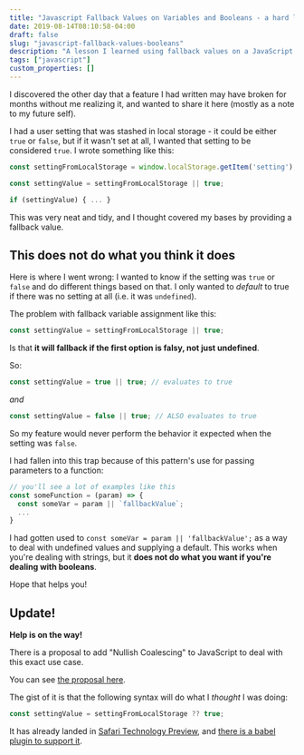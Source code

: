 ```yaml
---
title: "Javascript Fallback Values on Variables and Booleans - a hard lesson"
date: 2019-08-14T08:10:58-04:00
draft: false
slug: "javascript-fallback-values-booleans"
description: "A lesson I learned using fallback values on a JavaScript variable, but ran into trouble when it dealt with a boolean."
tags: ["javascript"]
custom_properties: []
---
```


I discovered the other day that a feature I had written may have broken for months without me realizing it, and wanted to share it here (mostly as a note to my future self).

I had a user setting that was stashed in local storage - it could be either `true` or `false`, but if it wasn't set at all, I wanted that setting to be considered `true`. I wrote something like this:

```javascript
const settingFromLocalStorage = window.localStorage.getItem('setting');

const settingValue = settingFromLocalStorage || true;

if (settingValue) { ... }
```

This was very neat and tidy, and I thought covered my bases by providing a fallback value.

## This does not do what you think it does

Here is where I went wrong: I wanted to know if the setting was `true` or `false` and do different things based on that. I only wanted to _default_ to true if there was no setting at all (i.e. it was `undefined`).

The problem with fallback variable assignment like this:

```javascript
const settingValue = settingFromLocalStorage || true;
```

Is that **it will fallback if the first option is falsy, not just undefined**.

So:

```javascript
const settingValue = true || true; // evaluates to true
```

_and_

```javascript
const settingValue = false || true; // ALSO evaluates to true
```

So my feature would never perform the behavior it expected when the setting was `false`.

I had fallen into this trap because of this pattern's use for passing parameters to a function:

```javascript
// you'll see a lot of examples like this
const someFunction = (param) => {
  const someVar = param || `fallbackValue`;
  ...
}
```

I had gotten used to `const someVar = param || 'fallbackValue';` as a way to deal with undefined values and supplying a default. This works when you're dealing with strings, but it **does not do what you want if you're dealing with booleans**.

Hope that helps you!

## Update!

**Help is on the way!**

There is a proposal to add "Nullish Coalescing" to JavaScript to deal with this exact use case.

You can see [the proposal here](https://github.com/tc39/proposal-nullish-coalescing).

The gist of it is that the following syntax will do what I _thought_ I was doing:

```javascript
const settingValue = settingFromLocalStorage ?? true;
```

It has already landed in [Safari Technology Preview](https://webkit.org/blog/9497/release-notes-for-safari-technology-preview-89/), and [there is a babel plugin to support it](https://babeljs.io/docs/en/babel-plugin-syntax-nullish-coalescing-operator).
